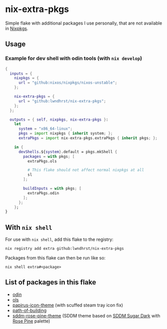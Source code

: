 # nix-extra-pkgs

Simple flake with additional packages I use personally, that are not available
in [Nixpkgs](https://github.com/NixOS/nixpkgs).



## Usage

### Example for dev shell with odin tools (with `nix develop`)
```nix 
{
  inputs = {
    nixpkgs = {
      url = "github:nixos/nixpkgs/nixos-unstable";
    };

    nix-extra-pkgs = {
      url = "github:lwndhrst/nix-extra-pkgs";
    };
  };

  outputs = { self, nixpkgs, nix-extra-pkgs }:
    let 
      system = "x86_64-linux";
      pkgs = import nixpkgs { inherit system; };
      extraPkgs = import nix-extra-pkgs.extraPkgs { inherit pkgs; };

    in {
      devShells.${system}.default = pkgs.mkShell {
        packages = with pkgs; [
          extraPkgs.ols

          # This flake should not affect normal nixpkgs at all
          sl
        ];

        buildInputs = with pkgs; [
          extraPkgs.odin
        ];
      };
    };
}
```



## With `nix shell`

For use with `nix shell`, add this flake to the registry:

```
nix registry add extra github:lwndhrst/nix-extra-pkgs
```

Packages from this flake can then be run like so:

```
nix shell extra#<package>
```



## List of packages in this flake

- [odin](https://github.com/odin-lang/Odin)
- [ols](https://github.com/DanielGavin/ols)
- [papirus-icon-theme](https://github.com/PapirusDevelopmentTeam/papirus-icon-theme) (with scuffed steam tray icon fix)
- [path-of-building](https://github.com/PathOfBuildingCommunity/PathOfBuilding)
- [sddm-rose-pine-theme](https://github.com/lwndhrst/sddm-rose-pine) (SDDM theme based on [SDDM Sugar Dark](https://github.com/MarianArlt/sddm-sugar-dark) with [Rose Pine](https://rosepinetheme.com/) palette)
